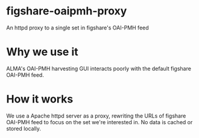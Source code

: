 # figshare-oaipmh-proxy
An httpd proxy to a single set in figshare's OAI-PMH feed 

# Why we use it
ALMA's OAI-PMH harvesting GUI interacts poorly with the default figshare OAI-PMH feed. 

# How it works
We use a Apache httpd server as a proxy, rewriting the URLs of figshare OAI-PMH feed to focus on 
the set we're interested in. No data is cached or stored locally. 


